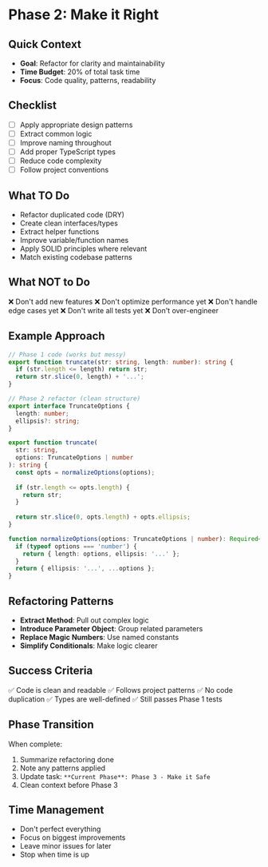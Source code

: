 # Phase 2: Make it Right

## Quick Context

- **Goal**: Refactor for clarity and maintainability
- **Time Budget**: 20% of total task time
- **Focus**: Code quality, patterns, readability

## Checklist

- [ ] Apply appropriate design patterns
- [ ] Extract common logic
- [ ] Improve naming throughout
- [ ] Add proper TypeScript types
- [ ] Reduce code complexity
- [ ] Follow project conventions

## What TO Do

- Refactor duplicated code (DRY)
- Create clean interfaces/types
- Extract helper functions
- Improve variable/function names
- Apply SOLID principles where relevant
- Match existing codebase patterns

## What NOT to Do

❌ Don't add new features
❌ Don't optimize performance yet
❌ Don't handle edge cases yet
❌ Don't write all tests yet
❌ Don't over-engineer

## Example Approach

```typescript
// Phase 1 code (works but messy)
export function truncate(str: string, length: number): string {
  if (str.length <= length) return str;
  return str.slice(0, length) + '...';
}

// Phase 2 refactor (clean structure)
export interface TruncateOptions {
  length: number;
  ellipsis?: string;
}

export function truncate(
  str: string, 
  options: TruncateOptions | number
): string {
  const opts = normalizeOptions(options);
  
  if (str.length <= opts.length) {
    return str;
  }
  
  return str.slice(0, opts.length) + opts.ellipsis;
}

function normalizeOptions(options: TruncateOptions | number): Required<TruncateOptions> {
  if (typeof options === 'number') {
    return { length: options, ellipsis: '...' };
  }
  return { ellipsis: '...', ...options };
}
```

## Refactoring Patterns

- **Extract Method**: Pull out complex logic
- **Introduce Parameter Object**: Group related parameters
- **Replace Magic Numbers**: Use named constants
- **Simplify Conditionals**: Make logic clearer

## Success Criteria

✅ Code is clean and readable
✅ Follows project patterns
✅ No code duplication
✅ Types are well-defined
✅ Still passes Phase 1 tests

## Phase Transition

When complete:

1. Summarize refactoring done
2. Note any patterns applied
3. Update task: `**Current Phase**: Phase 3 - Make it Safe`
4. Clean context before Phase 3

## Time Management

- Don't perfect everything
- Focus on biggest improvements
- Leave minor issues for later
- Stop when time is up
